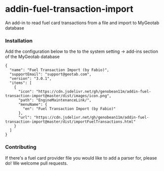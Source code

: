 # addin-fuel-transaction-import
An add-in to read fuel card transactions from a file and import to MyGeotab database

### Installation
Add the configuration below to the to the system setting -> add-ins section of the MyGeotab database
```
{
  "name": "Fuel Transaction Import (by Fabio)",
  "supportEmail": "support@geotab.com",
  "version": "3.0.1",
  "items": [
    {
      "icon": "https://cdn.jsdelivr.net/gh/genobean11m/addin-fuel-transaction-import@master/dist/images/icon.png",
      "path": "EngineMaintenanceLink/",
      "menuName": {
        "en": "Fuel Transaction Import (by Fabio)"
      },
      "url": "https://cdn.jsdelivr.net/gh/genobean11m/addin-fuel-transaction-import@master/dist/importFuelTransactions.html"
    }
  ]
}

```

### Contributing
If there's a fuel card provider file you would like to add a parser for, please do! We welcome pull requests.
